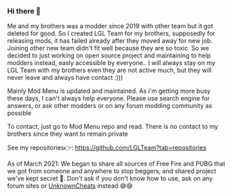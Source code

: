 ### Hi there 👋 

Me and my brothers was a modder since 2019 with other team but it got deleted for good. So I created LGL Team for my brothers, supposedly for releasing mods, it has failed already after they moved away for new job. Joining other new team didn't fit well because they are so toxic. So we decided to just working on open source project and maintaining to help modders instead, easly accessible by everyone.. I will always stay on my LGL Team with my brothers even they are not active much, but they will never leave and always have contact :))) 

Mainly Mod Menu is updated and maintained. As i'm getting more busy these days, I can't always help everyone. Please use search engine for answers, or ask other modders or on any forum modding community as possible

To contact, just go to Mod Menu repo and read. There is no contact to my brothers since they want to remain private

See my repositories👉: https://github.com/LGLTeam?tab=repositories

As of March 2021: We began to share all sources of Free Fire and PUBG that we got from someone and anywhere to stop beggers, and shared project we've kept secret 🤣. Don't ask if you don't know how to use, ask on any forum sites or [UnknownCheats](https://www.unknowncheats.me/forum/index.php) instead 😅😅
